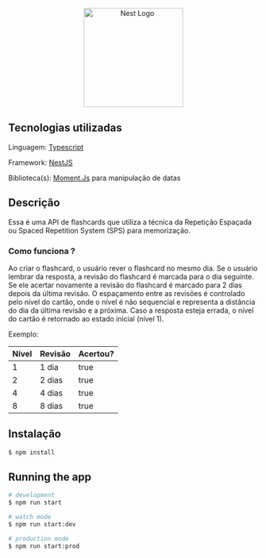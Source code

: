 <p align="center">
  <a href="http://nestjs.com/" target="blank"><img src="https://nestjs.com/img/logo-small.svg" width="200" alt="Nest Logo" /></a>
</p>

## Tecnologias utilizadas

<p>Linguagem: <a href="https://www.typescriptlang.org/" target="blank">Typescript</a></p>
<p>Framework: <a href="http://nestjs.com/" target="blank">NestJS</a></p>
<p>Biblioteca(s): <a href="https://momentjs.com/" target="blank">Moment.Js</a> para manipulação de datas</p>

## Descrição

Essa é uma API de flashcards que utiliza a técnica da Repetição Espaçada ou Spaced Repetition System (SPS) para memorização.

### Como funciona ?

Ao criar o flashcard, o usuário rever o flashcard no mesmo dia. Se o usuário lembrar da resposta, a revisão do flashcard é marcada para o dia seguinte. Se ele acertar novamente a revisão do flashcard é marcado para 2 dias depois da última revisão. O espaçamento entre as revisões é controlado pelo nível do cartão, onde o nível é não sequencial e representa a distância do dia da última revisão e a próxima. Caso a resposta esteja errada, o nível do cartão é retornado ao estado inicial (nível 1).

Exemplo:

| Nível | Revisão | Acertou? |
|-------|---------|----------|
| 1     | 1 dia   | true     |
| 2     | 2 dias  | true     |
| 4     | 4 dias  | true     |
| 8     | 8 dias  | true     |


## Instalação

```bash
$ npm install
```

## Running the app

```bash
# development
$ npm run start

# watch mode
$ npm run start:dev

# production mode
$ npm run start:prod
```
